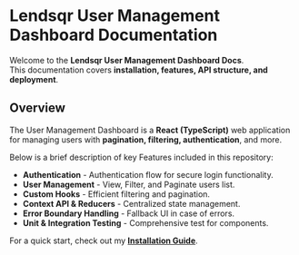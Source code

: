 # Lendsqr User Management Dashboard Documentation

Welcome to the **Lendsqr User Management Dashboard Docs**.  
This documentation covers **installation, features, API structure, and deployment**.

## Overview

The User Management Dashboard is a **React (TypeScript)** web application for managing users with **pagination, filtering, authentication**, and more.

Below is a brief description of key Features included in this repository:

- **Authentication** - Authentication flow for secure login functionality.
- **User Management** - View, Filter, and Paginate users list.
- **Custom Hooks** - Efficient filtering and pagination.
- **Context API & Reducers** - Centralized state management.
- **Error Boundary Handling** - Fallback UI in case of errors.
- **Unit & Integration Testing** - Comprehensive test for components.

For a quick start, check out my **[Installation Guide](installation.md)**.
